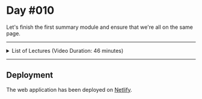 # Day #010
Let's finish the first summary module and ensure that we're all on the same page.

---

<details>
    <summary>List of Lectures (Video Duration: 46 minutes)</summary>
    <ul>
        <li>Styling the Main Content</li>
        <li>Styling List Items & Links</li>
        <li>Adding the Footer</li>
        <li>Introducing New HTML Elements</li>
        <li>Organizing our Files</li>
        <li>Module Summary</li>
    </ul>
</details>

---

## Deployment
The web application has been deployed on [Netlify](https://100daysofcode-010.netlify.app/).